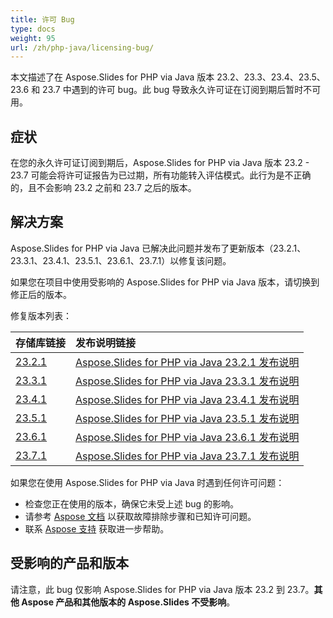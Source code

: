 ```yaml
---
title: 许可 Bug
type: docs
weight: 95
url: /zh/php-java/licensing-bug/
---
```


本文描述了在 Aspose.Slides for PHP via Java 版本 23.2、23.3、23.4、23.5、23.6 和 23.7 中遇到的许可 bug。此 bug 导致永久许可证在订阅到期后暂时不可用。

## 症状 ##

在您的永久许可证订阅到期后，Aspose.Slides for PHP via Java 版本 23.2 - 23.7 可能会将许可证报告为已过期，所有功能转入评估模式。此行为是不正确的，且不会影响 23.2 之前和 23.7 之后的版本。

## 解决方案 ##

Aspose.Slides for PHP via Java 已解决此问题并发布了更新版本（23.2.1、23.3.1、23.4.1、23.5.1、23.6.1、23.7.1）以修复该问题。

如果您在项目中使用受影响的 Aspose.Slides for PHP via Java 版本，请切换到修正后的版本。

修复版本列表：

| 存储库链接 | 发布说明链接 |
| :- | :- | 
|[23.2.1](https://releases.aspose.com/php-java/repo/com/aspose/aspose-slides/23.2.1/) | [Aspose.Slides for PHP via Java 23.2.1 发布说明](https://releases.aspose.com/slides/php-java/release-notes/2023/aspose-slides-for-java-23-2-1-release-notes/)|
|[23.3.1](https://releases.aspose.com/php-java/repo/com/aspose/aspose-slides/23.3.1/) | [Aspose.Slides for PHP via Java 23.3.1 发布说明](https://releases.aspose.com/slides/php-java/release-notes/2023/aspose-slides-for-java-23-3-1-release-notes/)|
|[23.4.1](https://releases.aspose.com/php-java/repo/com/aspose/aspose-slides/23.4.1/) | [Aspose.Slides for PHP via Java 23.4.1 发布说明](https://releases.aspose.com/slides/php-java/release-notes/2023/aspose-slides-for-java-23-4-1-release-notes/)|
|[23.5.1](https://releases.aspose.com/php-java/repo/com/aspose/aspose-slides/23.5.1/) | [Aspose.Slides for PHP via Java 23.5.1 发布说明](https://releases.aspose.com/slides/php-java/release-notes/2023/aspose-slides-for-java-23-5-1-release-notes/)|
|[23.6.1](https://releases.aspose.com/php-java/repo/com/aspose/aspose-slides/23.6.1/) | [Aspose.Slides for PHP via Java 23.6.1 发布说明](https://releases.aspose.com/slides/php-java/release-notes/2023/aspose-slides-for-java-23-6-1-release-notes/)|
|[23.7.1](https://releases.aspose.com/php-java/repo/com/aspose/aspose-slides/23.7.1/) | [Aspose.Slides for PHP via Java 23.7.1 发布说明](https://releases.aspose.com/slides/php-java/release-notes/2023/aspose-slides-for-java-23-7-1-release-notes/)|

如果您在使用 Aspose.Slides for PHP via Java 时遇到任何许可问题：

- 检查您正在使用的版本，确保它未受上述 bug 的影响。
- 请参考 [Aspose 文档](https://docs.aspose.com/slides/php-java/getting-started/) 以获取故障排除步骤和已知许可问题。
- 联系 [Aspose 支持](https://forum.aspose.com/) 获取进一步帮助。

## 受影响的产品和版本 ##

请注意，此 bug 仅影响 Aspose.Slides for PHP via Java 版本 23.2 到 23.7。**其他 Aspose 产品和其他版本的 Aspose.Slides 不受影响**。